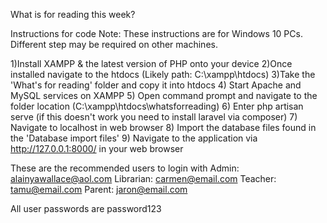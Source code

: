 What is for reading this week?

Instructions for code
Note: These instructions are for Windows 10 PCs. Different step may be required on other machines.
	

1)Install XAMPP & the latest version of PHP onto your device
2)Once installed navigate to the htdocs (Likely path: C:\xampp\htdocs)
3)Take the 'What's for reading' folder and copy it into htdocs
4) Start Apache and MySQL services on XAMPP
5) Open command prompt and navigate to the folder location (C:\xampp\htdocs\whatsforreading)
6) Enter php artisan serve (if this doesn't work you need to install laravel via composer)
7) Navigate to localhost in web browser
8) Import the database files found in the 'Database import files'
9) Navigate to the application via http://127.0.0.1:8000/ in your web browser

These are the recommended users to login with
Admin: alainyawallace@aol.com
Librarian: carmen@email.com
Teacher: tamu@email.com
Parent: jaron@email.com

All user passwords are password123